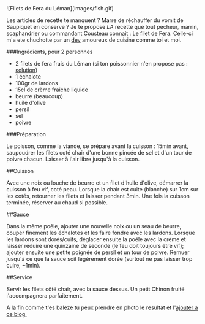 <markdown>
![Filets de Fera du Léman](images/fish.gif)

Les articles de recette te manquent ? Marre de réchauffer du vomit de Saupiquet en conserve ? Je te propose *LA* recette que tout pecheur, marrin, scaphandrier ou commandant Cousteau connait : Le filet de Fera. Celle-ci m'a ete chuchotte par un [dev](https://twitter.com/WickedYeti) amoureux de cuisine comme toi et moi.

###Ingrédients, pour 2 personnes

* 2 filets de fera frais du Léman (si ton poissonnier n'en propose pas : [solution](https://maps.google.com))
* 1 échalote
* 100gr de lardons
* 15cl de crème fraiche liquide
* beurre (beaucoup)
* huile d'olive
* persil
* sel
* poivre

###Préparation

Le poisson, comme la viande, se prépare avant la cuisson : 15min avant, saupoudrer les filets coté chair d'une bonne pincée de sel et d'un tour de poivre chacun. Laisser à l'air libre jusqu'à la cuisson.

##Cuisson

Avec une noix ou louche de beurre et un filet d'huile d'olive, démarrer la cuisson à feu vif, coté peau. Lorsque la chair est cuite (blanche) sur 1cm sur les cotés, retourner les filets et laisser pendant 3min. Une fois la cuisson terminée, réserver au chaud si possible.

##Sauce

Dans la même poêle, ajouter une nouvelle noix ou un seau de beurre, couper finement les échalotes et les faire fondre avec les lardons. Lorsque les lardons sont dorés/cuits, déglacer ensuite la poêle avec la crème et laisser réduire une quinzaine de seconde (le feu doit toujours être vif); ajouter ensuite une petite poignée de persil et un tour de poivre. Remuer jusqu'à ce que la sauce soit légèrement dorée (surtout ne pas laisser trop cuire, ~1min).

##Service

Servir les filets côté chair, avec la sauce dessus. Un petit Chinon fruité l'accompagnera parfaitement.

A la fin comme t'es baleze tu peux prendre en photo le resultat et l'[ajouter a ce blog.](https://github.com/EpokK/epokk.github.io)
</markdown>